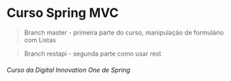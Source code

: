 # Curso Spring MVC

> Branch master - primeira parte do curso, manipulação de formulário com Listas

> Branch restapi - segunda parte como usar rest

###### Curso da Digital Innovation One de Spring 
